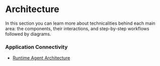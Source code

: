 # Architecture

In this section you can learn more about technicalities behind each main area: the components, their interactions, and step-by-step workflows followed by diagrams.

### Application Connectivity

* [Runtime Agent Architecture](ra-01-runtime-agent-workflow.md)
